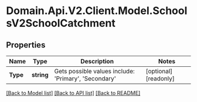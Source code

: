 # Domain.Api.V2.Client.Model.SchoolsV2SchoolCatchment
## Properties

Name | Type | Description | Notes
------------ | ------------- | ------------- | -------------
**Type** | **string** | Gets possible values include: &#39;Primary&#39;, &#39;Secondary&#39; | [optional] [readonly] 

[[Back to Model list]](../README.md#documentation-for-models) [[Back to API list]](../README.md#documentation-for-api-endpoints) [[Back to README]](../README.md)

